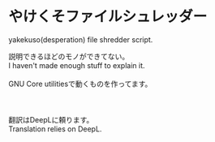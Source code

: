 # やけくそファイルシュレッダー
yakekuso(desperation) file shredder script.

説明できるほどのモノができてない。<br>
I haven't made enough stuff to explain it.<br>
<br>
GNU Core utilitiesで動くものを作ってます。
<br>
<br>
<br>
<br>
翻訳はDeepLに頼ります。<br>
Translation relies on DeepL.
